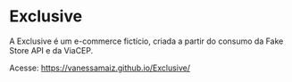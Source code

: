 # Exclusive
A Exclusive é um e-commerce fictício, criada a partir do consumo da Fake Store API e da ViaCEP.

Acesse: https://vanessamaiz.github.io/Exclusive/
